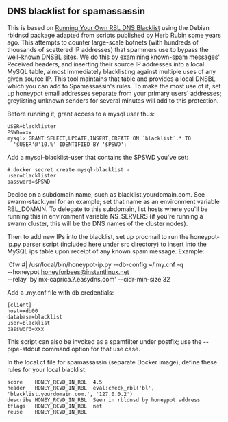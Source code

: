 ## DNS blacklist for spamassassin

This is based on [Running Your Own RBL DNS
Blacklist](http://www.blue-quartz.com/rbl/) using the Debian rbldnsd
package adapted from scripts published by Herb Rubin some years
ago. This attempts to counter large-scale botnets (with hundreds of
thousands of scattered IP addresses) that spammers use to bypass the
well-known DNSBL sites. We do this by examining known-spam messages'
Received headers, and inserting their source IP addresses into a local
MySQL table, almost immediately blacklisting against multiple uses of
any given source IP. This tool maintains that table and provides a
local DNSBL which you can add to Spamassassin's rules. To make the
most use of it, set up honeypot email addresses separate from your
primary users' addresses; greylisting unknown senders for several
minutes will add to this protection.

Before running it, grant access to a mysql user thus:

    USER=blacklister
    PSWD=xxx
    mysql> GRANT SELECT,UPDATE,INSERT,CREATE ON `blacklist`.* TO
      '$USER'@'10.%' IDENTIFIED BY '$PSWD';

Add a mysql-blacklist-user that contains the $PSWD you've set:

    # docker secret create mysql-blacklist -
    user=blacklister
    password=$PSWD

Decide on a subdomain name, such as blacklist.yourdomain.com. See
swarm-stack.yml for an example; set that name as an environment variable
RBL_DOMAIN. To delegate to this subdomain, list hosts where you'll
be running this in environment variable NS_SERVERS (if you're running
a swarm cluster, this will be the DNS names of the cluster nodes).

Then to add new IPs into the blacklist, set up procmail to run the
honeypot-ip.py parser script (included here under src directory) to
insert into the MySQL ips table upon receipt of any known spam message.
Example:

  :0fw
  #| /usr/local/bin/honeypot-ip.py --db-config ~/.my.cnf -q \
    --honeypot honeyforbees@instantlinux.net \
    --relay 'by mx-caprica.?\.easydns\.com' --cidr-min-size 32

Add a .my.cnf file with db credentials:

    [client]
    host=xdb00
    database=blacklist
    user=blacklist
    password=xxx

This script can also be invoked as a spamfilter under postfix; use
the --pipe-stdout command option for that use case.

In the local.cf file for spamassassin (separate Docker image), define
these rules for your local blacklist:

    score    HONEY_RCVD_IN_RBL  4.5
    header   HONEY_RCVD_IN_RBL  eval:check_rbl('bl', 'blacklist.yourdomain.com.', '127.0.0.2')
    describe HONEY_RCVD_IN_RBL  Seen in rbldnsd by honeypot address
    tflags   HONEY_RCVD_IN_RBL  net
    reuse    HONEY_RCVD_IN_RBL
